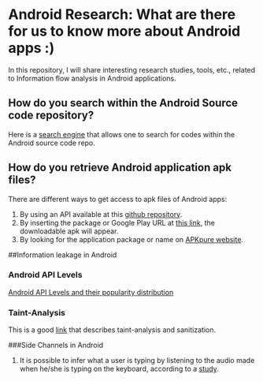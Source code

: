 # Android Research: What are there for us to know more about Android apps :)
In this repository, I will share interesting research studies, tools, etc., related to Information flow analysis in Android applications.
## How do you search within the Android Source code repository?
Here is a [search engine](https://cs.android.com/) that allows one to search for codes within the Android source code repo.
## How do you retrieve Android application apk files?
There are different ways to get access to apk files of Android apps:
1. By using an API available at this [github repository](https://github.com/egirault/googleplay-api).
2. By inserting the package or Google Play URL at [this link](https://apps.evozi.com/apk-downloader), the downloadable apk will appear.
3. By looking for the application package or name on [APKpure website](http://apkpure.com). 

##Information leakage in Android 
### Android API Levels
[Android API Levels and their popularity distribution](https://apilevels.com/)
### Taint-Analysis
This is a good [link](https://dzone.com/articles/what-is-taint-analysis-and-why-should-i-care) that describes taint-analysis and sanitization.

###Side Channels in Android
1. It is possible to infer what a user is typing by listening to the audio made when he/she is typing on the keyboard, according to a [study](https://techxplore.com/news/2019-06-smartphone-finger-side-channel.html).
